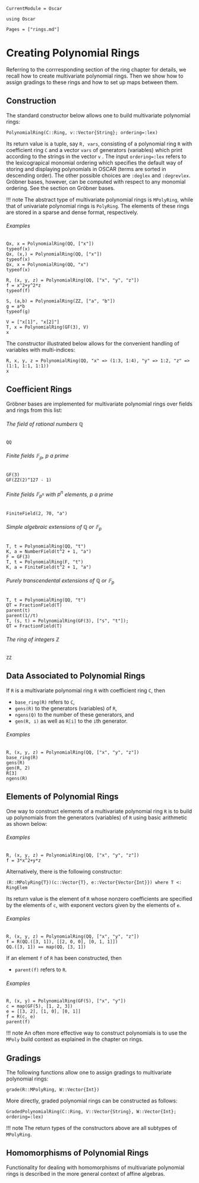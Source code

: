 ```@meta
CurrentModule = Oscar
```

```@setup oscar
using Oscar
```

```@contents
Pages = ["rings.md"]
```

# Creating Polynomial Rings

Referring to the corrresponding section of the ring chapter for details, we 
recall how to create multivariate polynomial rings. Then we show how to assign
gradings to these rings and how to set up maps between them.

## Construction

The standard constructor below allows one to build multivariate polynomial rings:

```@julia
PolynomialRing(C::Ring, v::Vector{String}; ordering=:lex)
```

Its return value is a tuple, say `R, vars`, consisting of a polynomial ring `R` with coefficient ring `C` and a vector `vars` of generators (variables) which print according to the strings in the vector `v` .
The input `ordering=:lex` refers to the lexicograpical monomial ordering which specifies the default way of storing and displaying polynomials in OSCAR  (terms are sorted in descending
order). The other possible choices are `:deglex` and `:degrevlex`. Gröbner bases, however, can be computed with respect to any monomial ordering. See the section on Gröbner bases.

!!! note
    The abstract type of multivariate polynomial rings is `MPolyRing`, while that of
    univariate polynomial rings is `PolyRing`. The elements of these rings are stored
    in a sparse and dense format,  respectively. 


###### Examples


```@repl oscar
Qx, x = PolynomialRing(QQ, ["x"])
typeof(x)
Qx, (x,) = PolynomialRing(QQ, ["x"])
typeof(x)
Qx, x = PolynomialRing(QQ, "x")
typeof(x)
```

```@repl oscar
R, (x, y, z) = PolynomialRing(QQ, ["x", "y", "z"])
f = x^2+y^2*z
typeof(f)
```

```@repl oscar
S, (a,b) = PolynomialRing(ZZ, ["a", "b"])
g = a*b
typeof(g)
```

```@repl oscar
V = ["x[1]", "x[2]"]
T, x = PolynomialRing(GF(3), V)
x
```

The constructor illustrated below allows for the convenient handling of variables with multi-indices:

```@repl oscar
R, x, y, z = PolynomialRing(QQ, "x" => (1:3, 1:4), "y" => 1:2, "z" => (1:1, 1:1, 1:1))
x
```

## Coefficient Rings 

Gröbner bases are implemented for multivariate polynomial rings over fields and rings from this list:

###### The field of rational numbers $\mathbb{Q}$

```@repl oscar
QQ
```
###### Finite fields $\mathbb{F_p}$, $p$ a prime

```@repl oscar
GF(3)
GF(ZZ(2)^127 - 1)
```

###### Finite fields $\mathbb{F}_{p^n}$ with $p^n$ elements, $p$ a prime

```@repl oscar
FiniteField(2, 70, "a")
```

###### Simple algebraic extensions of $\mathbb{Q}$ or $\mathbb{F}_p$
  
```@repl oscar
T, t = PolynomialRing(QQ, "t")
K, a = NumberField(t^2 + 1, "a")
F = GF(3)
T, t = PolynomialRing(F, "t")
K, a = FiniteField(t^2 + 1, "a")
```

###### Purely transcendental extensions of $\mathbb{Q}$ or $\mathbb{F}_p$

```@repl oscar
T, t = PolynomialRing(QQ, "t")
QT = FractionField(T)
parent(t)
parent(1//t)
T, (s, t) = PolynomialRing(GF(3), ["s", "t"]);
QT = FractionField(T)
```

###### The ring of integers $\mathbb{Z}$

```@repl oscar
ZZ
```

## Data Associated to Polynomial Rings

If `R` is  a multivariate polynomial ring `R` with coefficient ring `C`, then

- `base_ring(R)` refers to `C`,
- `gens(R)` to the generators (variables) of `R`,
- `ngens(Q)` to the number of these generators, and
- `gen(R, i)` as well as `R[i]` to the `i`th generator.

###### Examples

```@repl oscar
R, (x, y, z) = PolynomialRing(QQ, ["x", "y", "z"])
base_ring(R)
gens(R)
gen(R, 2)
R[3] 
ngens(R)
```

## Elements of Polynomial Rings

One way to construct elements of a multivariate  polynomial ring `R` is
to build up polynomials from the generators (variables) of `R` using
basic arithmetic as shown below:

###### Examples

```@repl oscar
R, (x, y, z) = PolynomialRing(QQ, ["x", "y", "z"])
f = 3*x^2+y*z
```

Alternatively, there is the following constructor:

```@julia
(R::MPolyRing{T})(c::Vector{T}, e::Vector{Vector{Int}}) where T <: RingElem
```

Its return value is the element of  `R`  whose nonzero coefficients are specified by the elements of `c`,
with exponent vectors given by the elements of `e`.

###### Examples

```@repl oscar
R, (x, y, z) = PolynomialRing(QQ, ["x", "y", "z"])
f = R(QQ.([3, 1]), [[2, 0, 0], [0, 1, 1]])
QQ.([3, 1]) == map(QQ, [3, 1]) 
```

If an element `f` of `R` has been constructed, then
- `parent(f)` refers to `R`. 


###### Examples

```@repl oscar
R, (x, y) = PolynomialRing(GF(5), ["x", "y"])
c = map(GF(5), [1, 2, 3])
e = [[3, 2], [1, 0], [0, 1]]
f = R(c, e)
parent(f)
```

!!! note
    An often more effective way to construct polynomials  is to use the `MPoly` build context as explained in the chapter on rings.


## Gradings

The following functions allow one to assign gradings to multivariate polynomial rings:

```@docs
grade(R::MPolyRing, W::Vector{Int})
```

More directly, graded polynomial rings can be constructed as follows:

```@docs
GradedPolynomialRing(C::Ring, V::Vector{String}, W::Vector{Int}; ordering=:lex)
```

!!! note
    The return types of the constructors above are all subtypes of `MPolyRing`.

## Homomorphisms of Polynomial Rings

Functionality for dealing with homomorphisms of multivariate polynomial rings is described in the more general context of affine algebras.
